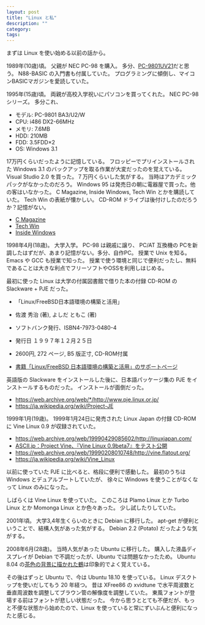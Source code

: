 ```yaml
---
layout: post
title: "Linux と私"
description: ""
category: 
tags: 
---
```


まずは Linux を使い始める以前の話から。

1989年(10歳)頃。
父親が NEC PC-98 を購入。
多分、[PC-9801UV21](http://www.pc-9800.net/db_98/data/pc-9801uv.htm)だと思う。
N88-BASIC の入門書も付属していた。
プログラミングに傾倒し、マイコンBASICマガジンを愛読していた。

1995年(15歳)頃。
両親が高校入学祝いにパソコンを買ってくれた。
NEC PC-98シリーズ。
多分これ、

* モデル: PC-9801 BA3/U2/W
* CPU: i486 DX2-66MHz
* メモリ: 7.6MB
* HDD: 210MB
* FDD: 3.5FDD×2
* OS: Windows 3.1

17万円くらいだったように記憶している。
フロッピーでプリインストールされた Windows 3.1 のバックアップを取る作業が大変だったのを覚えている。
Visual Studio 2.0 を買った。７万円くらいした気がする。
当時はアカデミックパックがなかったのだろう。
Windows 95 は発売日の朝に電器屋で買った。他の客はいなかった。
C Magazine, Inside Windows, Tech Win とかを購読していた。
Tech Win の表紙が懐かしい。
CD-ROM ドライブは後付けしたのだろうか？記憶がない。

* [C Magazine](https://web.archive.org/web/20020327155005/http://www.cmagazine.jp/)
* [Tech Win](http://retogenofu.hateblo.jp/entry/2017/10/19/TECH_Win_%E3%81%AE%E9%9B%91%E8%AA%8C%E3%81%AE%E4%B8%AD%E3%81%A7_%E3%81%A9%E3%81%AE%E5%8F%B7%E3%81%AB%E4%BE%A1%E5%80%A4%E3%81%8C%E3%81%82%E3%81%A3%E3%81%A6_%E3%83%90%E3%83%83%E3%82%AF%E3%83%8A%E3%83%B3)
* [Inside Windows](https://web.archive.org/web/19990421180119/http://insidewin.zdnet.co.jp/)

1998年4月(18歳)。
大学入学。
PC-98 は親戚に譲り、 PC/AT 互換機の PCを新調したはずだが、あまり記憶がない。多分、自作PC。
授業で Unix を知る。
Emacs や GCC も授業で知った。
授業で使う環境と同じで便利だったし、無料であることは大きな利点でフリーソフトやOSSを利用しはじめる。

最初に使った Linux は大学の付属図書館で借りた本の付録 CD-ROM の Slackware + PJE だった。

* 「Linux/FreeBSD日本語環境の構築と活用」
* 佐渡 秀治 (著), よしだ ともこ (著)
* ソフトバンク発行、ISBN4-7973-0480-4
* 発行日 １９９７年１２月２５日
* 2600円, 272 ページ, B5 版正寸, CD-ROM付属

* [書籍「Linux/FreeBSD 日本語環境の構築と活用」のサポートページ](http://www.tomo.gr.jp/kyoto-inet/japanese/)

英語版の Slackware をインストールした後に、日本語パッケージ集の PJE をインストールするものだった。
インストールが面倒だった。

* <https://web.archive.org/web/*/http://www.pje.linux.or.jp/>
* <https://ja.wikipedia.org/wiki/Project-JE>

1999年1月(19歳)。
1999年1月24日に発売された Linux Japan の付録 CD-ROM に Vine Linux 0.9 が収録されていた。

* <https://web.archive.org/web/19990429085602/http://linuxjapan.com/>
* [ASCII.jp：Project Vine、『Vine Linux 0.9beta7』をテスト公開](https://ascii.jp/elem/000/000/300/300155/index.html)
* <https://web.archive.org/web/19990208010748/http://vine.flatout.org/>
* <https://ja.wikipedia.org/wiki/Vine_Linux>

以前に使っていた PJE に比べると、格段に便利で感動した。
最初のうちは Windows とデュアルブートしていたが、
徐々に Windows を使うことがなくなって Linux のみになった。

しばらくは Vine Linux を使っていた。
このころは Plamo Linux とか Turbo Linux とか Momonga Linux とか色々あった。
少し試したりしていた。

2001年頃。
大学3,4年生くらいのときに Debian に移行した。
apt-get が便利ということで、結構人気があった気がする。
Debian 2.2 (Potato) だったような気がする。

2008年6月(28歳)。
当時人気があった Ubuntu に移行した。
購入した液晶ディスプレイが Debian で不調だったが、Ubuntu では問題なかったため。
Ubuntu 8.04 の[茶色の背景に描かれた鶴](https://www.google.com/search?q=Ubuntu+8.04&source=lnms&tbm=isch)は印象的でよく覚えている。

その後はずっと Ubuntu で、今は Ubuntu 18.10 を使っている。
Linux デスクトップを使いだしてもう 20 年経つ。
昔は XFree86 の xvidtune で水平周波数と垂直周波数を調整してブラウン管の解像度を調整していた。
東風フォントが登場する前はフォントが悲しい状態だった。
今から思うととても不便だが、もっと不便な状態から始めたので、Linux を使っていると常にずいぶんと便利になったと感じる。
